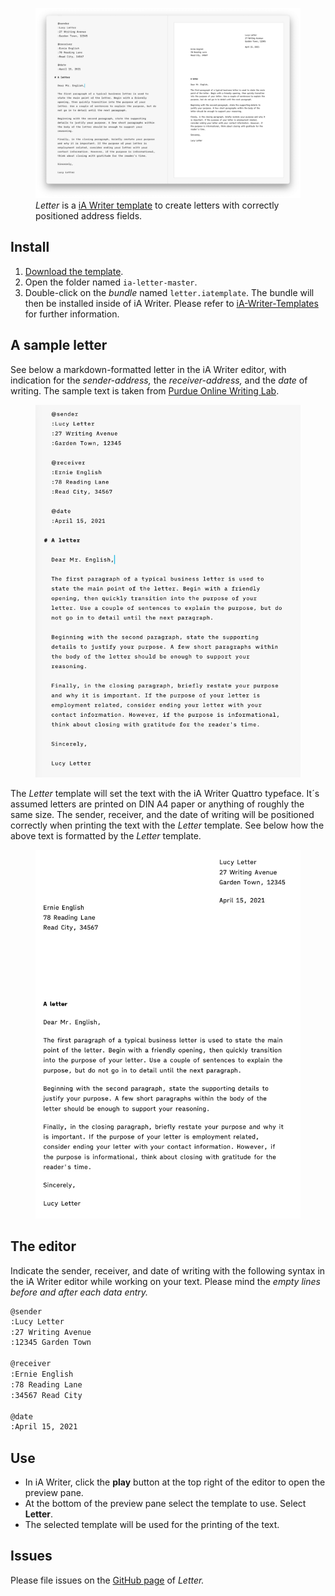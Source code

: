 <figure>
<img src="/img/ia-letter-editor-print-aside.jpg" alt="The iA Writer editor and a formatted letter side by side.">
<figcaption><em>Letter</em> is a <a href="https://ia.net/downloads#templates">iA Writer template</a> to create letters with correctly positioned address fields.</figcaption>
</figure>

## Install

1. [Download the template](https://github.com/ulfschneider/ia-letter/archive/refs/heads/master.zip).
2. Open the folder named <code>ia-letter-master</code>.
3. Double-click on the *bundle* named <code>letter.iatemplate</code>. The bundle will then be installed inside of iA Writer. Please refer to [iA-Writer-Templates](https://github.com/iainc/iA-Writer-Templates) for further information.


## A sample letter

See below a markdown-formatted letter in the iA Writer editor, with indication for the <em>sender-address,</em> the <em>receiver-address,</em> and the <em>date</em> of writing. The sample text is taken from <a href="https://owl.purdue.edu/owl/subject_specific_writing/professional_technical_writing/basic_business_letters/sample_letters.html">Purdue Online Writing Lab<a/>.

<figure>
<img src="/img/ia-letter-editor.jpg" alt="A markdown-formatted letter in the iA Writer editor, with indication for the sender-address, the receiver-address, and the date of writing.">
</figure>

The <em>Letter</em> template will set the text with the iA Writer Quattro typeface. It´s assumed letters are printed on DIN A4 paper or anything of roughly the same size. The sender, receiver, and the date of writing will be positioned correctly when printing the text with the <em>Letter</em> template. See below how the above text is formatted by the <em>Letter</em> template.

<figure>
<img src="/img/ia-letter-print.jpg" alt="A formatted letter">
</figure>


## The editor

Indicate the sender, receiver, and date of writing with the following syntax in the iA Writer editor while working on your text. Please mind the *empty lines before and after each data entry.*

~~~markdown
@sender
:Lucy Letter
:27 Writing Avenue 
:12345 Garden Town

@receiver
:Ernie English
:78 Reading Lane
:34567 Read City

@date
:April 15, 2021
~~~


## Use

- In iA Writer, click the **play** button at the top right of the editor to open the preview pane. 
- At the bottom of the preview pane select the template to use. Select **Letter**.
- The selected template will be used for the printing of the text.

## Issues

Please file issues on the [GitHub page](https://github.com/ulfschneider/ia-letter/issues) of *Letter.*